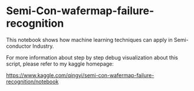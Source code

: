 # Semi-Con-wafermap-failure-recognition
This notebook shows how machine learning techniques can apply in Semi-conductor Industry.

For more information about step by step debug visualization about this script, please refer to my kaggle homepage:

https://www.kaggle.com/qingyi/semi-con-wafermap-failure-recognition/notebook
